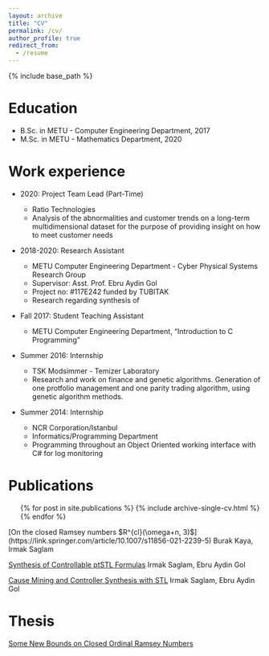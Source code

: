 ```yaml
---
layout: archive
title: "CV"
permalink: /cv/
author_profile: true
redirect_from:
  - /resume
---
```


{% include base_path %}

Education
======
* B.Sc. in METU - Computer Engineering Department, 2017
* M.Sc. in METU - Mathematics Department, 2020

Work experience
======

* 2020: Project Team Lead (Part-Time)
  * Ratio Technologies
  * Analysis of the abnormalities and customer trends on a long-term multidimensional dataset for the purpose of providing insight on how to meet customer needs 

* 2018-2020: Research Assistant
  * METU Computer Engineering Department - Cyber Physical Systems Research Group
  * Supervisor: Asst. Prof. Ebru Aydin Gol
  * Project no: #117E242 funded by TUBITAK
  * Research regarding synthesis of 

* Fall 2017: Student Teaching Assistant
  * METU Computer Engineering Department, “Introduction to C Programming”

* Summer 2016: Internship
  * TSK Modsimmer - Temizer Laboratory
  * Research and work on finance and genetic algorithms. Generation of one protfolio management and one parity trading algorithm, using genetic algorithm methods. 

* Summer 2014: Internship
  * NCR Corporation/Istanbul
  * Informatics/Programming Department
  * Programming throughout an Object Oriented working interface with C# for log monitoring


Publications
======
  <ul>{% for post in site.publications %}
    {% include archive-single-cv.html %}
  {% endfor %}</ul>
[On the closed Ramsey numbers $R^{cl}(\omega+n, 3)$](https://link.springer.com/article/10.1007/s11856-021-2239-5)
Burak Kaya, Irmak Saglam

[Synthesis of Controllable ptSTL Formulas](https://ieeexplore.ieee.org/document/9302190)
Irmak Saglam, Ebru Aydin Gol

[Cause Mining and Controller Synthesis with STL](https://www.semanticscholar.org/paper/Cause-Mining-and-Controller-Synthesis-with-STL-Saglam-Gol/5d24446a3e7196ffaf6f694b2bec4f85de30ed2f)
Irmak Saglam, Ebru Aydin Gol

 
Thesis
======

[Some New Bounds on Closed Ordinal Ramsey Numbers](https://open.metu.edu.tr/handle/11511/89646)
